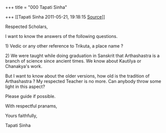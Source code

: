 +++
title = "000 Tapati Sinha"

+++
[[Tapati Sinha	2011-05-21, 19:18:15 [Source](https://groups.google.com/g/bvparishat/c/1MCPcblYjxY)]]



Respected Scholars,

I want to know the answers of the following questions.

  

1\) Vedic or any other reference to Trikuta, a place name ?

2\) We were taught while doing graduation in Sanskrit that Arthashastra is a branch of science since ancient times. We know about Kautilya or Chanakya's work.

But I want to know about the older versions, how old is the tradition of Arthashastra ? My respected Teacher is no more. Can anybody throw some light in this aspect?

Please guide if possible.

With respectful pranams,

  

Yours faithfully,

Tapati Sinha

